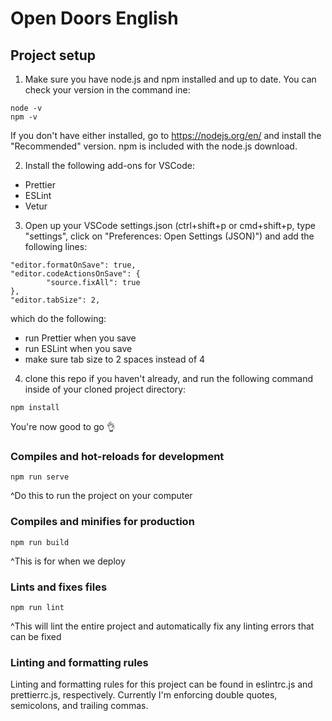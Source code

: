 # Open Doors English

## Project setup

1. Make sure you have node.js and npm installed and up to date. You can check your version in the command ine:

```
node -v
npm -v
```

If you don't have either installed, go to https://nodejs.org/en/ and install the "Recommended" version. npm is included with the node.js download.

2. Install the following add-ons for VSCode:

- Prettier
- ESLint
- Vetur

3. Open up your VSCode settings.json (ctrl+shift+p or cmd+shift+p, type "settings", click on "Preferences: Open Settings (JSON)") and add the following lines:

```
"editor.formatOnSave": true,
"editor.codeActionsOnSave": {
        "source.fixAll": true
},
"editor.tabSize": 2,
```

which do the following:

- run Prettier when you save
- run ESLint when you save
- make sure tab size to 2 spaces instead of 4

4. clone this repo if you haven't already, and run the following command inside of your cloned project directory:

```
npm install
```

You're now good to go 👌

### Compiles and hot-reloads for development

```
npm run serve
```

^Do this to run the project on your computer

### Compiles and minifies for production

```
npm run build
```

^This is for when we deploy

### Lints and fixes files

```
npm run lint
```

^This will lint the entire project and automatically fix any linting errors that can be fixed

### Linting and formatting rules

Linting and formatting rules for this project can be found in eslintrc.js and prettierrc.js, respectively. Currently I'm enforcing double quotes, semicolons, and trailing commas.
